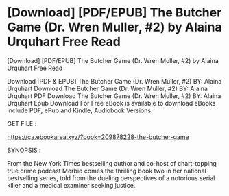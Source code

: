 # [Download] [PDF/EPUB] The Butcher Game (Dr. Wren Muller, #2) by Alaina Urquhart Free Read
[Download] [PDF/EPUB] The Butcher Game (Dr. Wren Muller, #2) by Alaina Urquhart Free Read

Download [PDF & EPUB] The Butcher Game (Dr. Wren Muller, #2) BY: Alaina Urquhart Download The Butcher Game (Dr. Wren Muller, #2) BY: Alaina Urquhart PDF Download The Butcher Game (Dr. Wren Muller, #2) BY: Alaina Urquhart Epub Download For Free eBook is available to download eBooks include PDF, ePub and Kindle, Audiobook Versions.

GET FILE :

https://ca.ebookarea.xyz/?book=209878228-the-butcher-game

SYNOPSIS : 

From the New York Times bestselling author and co-host of chart-topping true crime podcast Morbid comes the thrilling book two in her national bestselling series, told from the dueling perspectives of a notorious serial killer and a medical examiner seeking justice.
